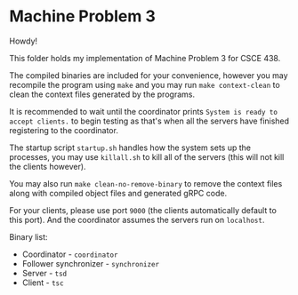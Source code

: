 # Machine Problem 3

Howdy!

This folder holds my implementation of Machine Problem 3 for CSCE 438.

The compiled binaries are included for your convenience, however you may recompile the program using `make` and you may run `make context-clean` to clean the context files generated by the programs. 

It is recommended to wait until the coordinator prints `System is ready to accept clients.` to begin testing as that's when all the servers have finished registering to the coordinator. 

The startup script `startup.sh` handles how the system sets up the processes, you may use `killall.sh` to kill all of the servers (this will not kill the clients however).

You may also run `make clean-no-remove-binary` to remove the context files along with compiled object files and generated gRPC code.

For your clients, please use port `9000` (the clients automatically default to this port). And the coordinator assumes the servers run on `localhost`. 

Binary list:
- Coordinator - `coordinator`
- Follower synchronizer - `synchronizer`
- Server - `tsd`
- Client - `tsc`